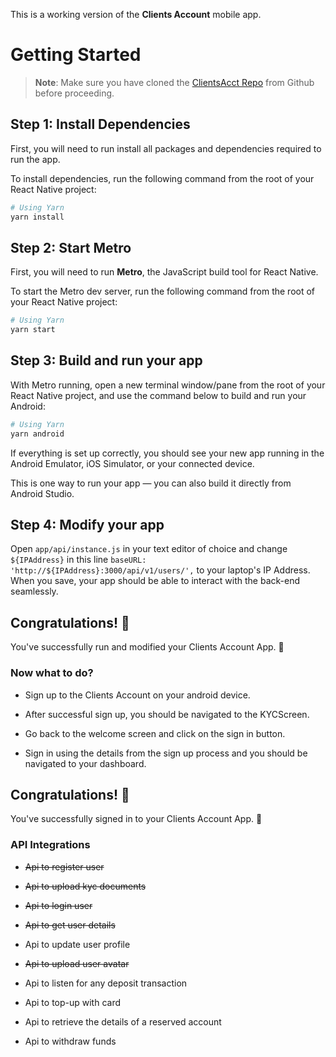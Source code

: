 This is a working version of the **Clients Account** mobile app.

# Getting Started

> **Note**: Make sure you have cloned the [ClientsAcct Repo](https://github.com/Myteacher-Institute/ClientsAcct) from Github before proceeding.

## Step 1: Install Dependencies

First, you will need to run install all packages and dependencies required to run the app.

To install dependencies, run the following command from the root of your React Native project:

```sh
# Using Yarn
yarn install
```

## Step 2: Start Metro

First, you will need to run **Metro**, the JavaScript build tool for React Native.

To start the Metro dev server, run the following command from the root of your React Native project:

```sh
# Using Yarn
yarn start
```

## Step 3: Build and run your app

With Metro running, open a new terminal window/pane from the root of your React Native project, and use the command below to build and run your Android:

```sh
# Using Yarn
yarn android
```

If everything is set up correctly, you should see your new app running in the Android Emulator, iOS Simulator, or your connected device.

This is one way to run your app — you can also build it directly from Android Studio.

## Step 4: Modify your app

Open `app/api/instance.js` in your text editor of choice and change `${IPAddress}` in this line `baseURL: 'http://${IPAddress}:3000/api/v1/users/',` to your laptop's IP Address. When you save, your app should be able to interact with the back-end seamlessly.

## Congratulations! :tada:

You've successfully run and modified your Clients Account App. :partying_face:

### Now what to do?

- Sign up to the Clients Account on your android device.

- After successful sign up, you should be navigated to the KYCScreen.

- Go back to the welcome screen and click on the sign in button.

- Sign in using the details from the sign up process and you should be navigated to your dashboard.

## Congratulations! :tada:

You've successfully signed in to your Clients Account App. :partying_face:

### API Integrations

- ~~Api to register user~~

- ~~Api to upload kyc documents~~

- ~~Api to login user~~

- ~~Api to get user details~~

- Api to update user profile

- ~~Api to upload user avatar~~

- Api to listen for any deposit transaction

- Api to top-up with card

- Api to retrieve the details of a reserved account

- Api to withdraw funds
